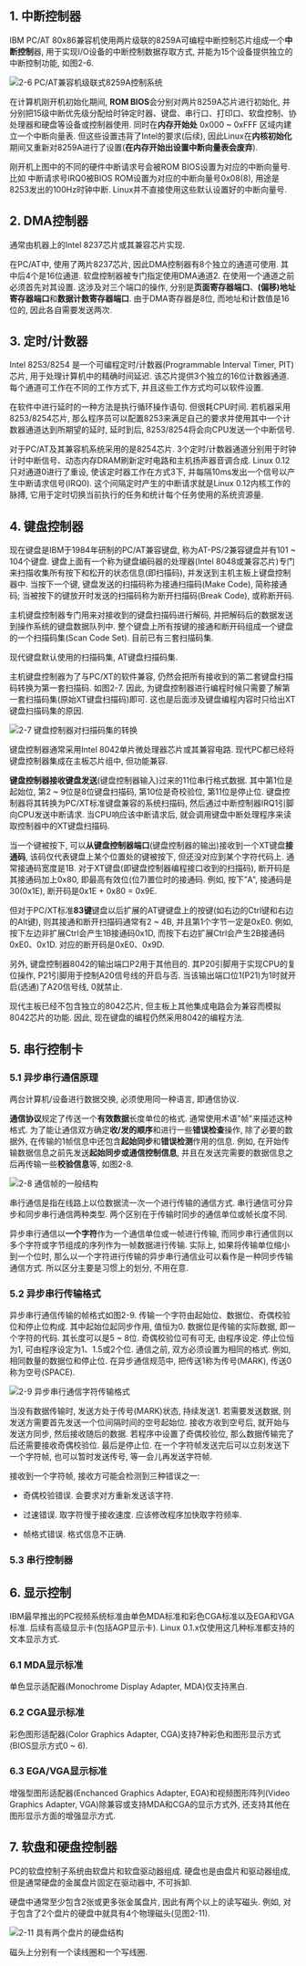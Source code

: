 ## 1. 中断控制器

IBM PC/AT 80x86兼容机使用两片级联的8259A可编程中断控制芯片组成一个**中断控制**器, 用于实现I/O设备的中断控制数据存取方式, 并能为15个设备提供独立的中断控制功能, 如图2-6. 


![2-6 PC/AT兼容机级联式8259A控制系统](images/5.png)

在计算机刚开机初始化期间, **ROM BIOS**会分别对两片8259A芯片进行初始化, 并分别把15级中断优先级分配给时钟定时器、键盘、串行口、打印口、软盘控制、协处理器和硬盘等设备或控制器使用. 同时在**内存开始处** 0x000 ~ 0xFFF 区域内建立一个中断向量表. 但这些设置违背了Intel的要求(后续), 因此Linux在**内核初始化**期间又重新对8259A进行了设置(**在内存开始出设置中断向量表会废弃**). 

刚开机上图中的不同的硬件中断请求号会被ROM BIOS设置为对应的中断向量号. 比如 中断请求号IRQ0被BIOS ROM设置为对应的中断向量号0x08(8), 用途是8253发出的100Hz时钟中断. Linux并不直接使用这些默认设置好的中断向量号. 

## 2. DMA控制器

通常由机器上的Intel 8237芯片或其兼容芯片实现. 

在PC/AT中, 使用了两片8237芯片, 因此DMA控制器有8个独立的通道可使用. 其中后4个是16位通道. 软盘控制器被专门指定使用DMA通道2. 在使用一个通道之前必须首先对其设置. 这涉及对三个端口的操作, 分别是**页面寄存器端口**、**(偏移)地址寄存器端口**和**数据计数寄存器端口**. 由于DMA寄存器是8位, 而地址和计数值是16位的, 因此各自需要发送两次. 

## 3. 定时/计数器

Intel 8253/8254 是一个可编程定时/计数器(Programmable Interval Timer, PIT)芯片, 用于处理计算机中的精确时间延迟. 该芯片提供3个独立的16位计数器通道. 每个通道可工作在不同的工作方式下, 并且这些工作方式均可以软件设置. 

在软件中进行延时的一种方法是执行循环操作语句. 但很耗CPU时间. 若机器采用8253/8254芯片, 那么程序员可以配置8253来满足自己的要求并使用其中一个计数器通道达到所期望的延时, 延时到后, 8253/8254将会向CPU发送一个中断信号. 

对于PC/AT及其兼容机系统采用的是8254芯片. 3个定时/计数器通道分别用于时钟计时中断信号、动态内存DRAM刷新定时电路和主机扬声器音调合成. Linux 0.12只对通道0进行了重设, 使该定时器工作在方式3下, 并每隔10ms发出一个信号以产生中断请求信号(IRQ0). 这个间隔定时产生的中断请求就是Linux 0.12内核工作的脉搏, 它用于定时切换当前执行的任务和统计每个任务使用的系统资源量. 

## 4. 键盘控制器

现在键盘是IBM于1984年研制的PC/AT兼容键盘, 称为AT-PS/2兼容键盘并有101 ~ 104个键盘. 键盘上面有一个称为键盘编码器的处理器(Intel 8048或兼容芯片)专门来扫描收集所有按下和松开的状态信息(即扫描码), 并发送到主机主板上键盘控制器中. 当按下一个键, 键盘发送的扫描码称为接通扫描码(Make Code), 简称接通码; 当被按下的键放开时发送的扫描码称为断开扫描码(Break Code), 或称断开码. 

主机键盘控制器专门用来对接收到的键盘扫描码进行解码, 并把解码后的数据发送到操作系统的键盘数据队列中. 整个键盘上所有按键的接通和断开码组成一个键盘的一个扫描码集(Scan Code Set). 目前已有三套扫描码集. 

现代键盘默认使用的扫描码集, AT键盘扫描码集. 

主机键盘控制器为了与PC/XT的软件兼容, 仍然会把所有接收到的第二套键盘扫描码转换为第一套扫描码. 如图2-7. 因此, 为键盘控制器进行编程时候只需要了解第一套扫描码集(原始XT键盘扫描码)即可. 这也是后面涉及键盘编程内容时只给出XT键盘扫描码集的原因. 

![2-7 键盘控制器对扫描码集的转换](images/6.png)

键盘控制器通常采用Intel 8042单片微处理器芯片或其兼容电路. 现代PC都已经将键盘控制器集成在主板芯片组中, 但功能兼容. 

**键盘控制器接收键盘发送**(键盘控制器输入)过来的11位串行格式数据. 其中第1位是起始位, 第2 ~ 9位是8位键盘扫描码, 第10位是奇校验位, 第11位是停止位. 键盘控制器将其转换为PC/XT标准键盘兼容的系统扫描码, 然后通过中断控制器IRQ1引脚向CPU发送中断请求. 当CPU响应该中断请求后, 就会调用键盘中断处理程序来读取控制器中的XT键盘扫描码. 

当一个键被按下, 可以**从键盘控制器端口**(键盘控制器的输出)接收到一个XT键盘**接通码**, 该码仅代表键盘上某个位置处的键被按下, 但还没对应到某个字符代码上. 通常接通码宽度是1B. 对于XT键盘(即键盘控制器编程接口收到的扫描码), 断开码是其接通码加上0x80, 即最高有效位(位7)置位时的接通码. 例如, 按下”A", 接通码是30(0x1E), 断开码是0x1E + 0x80 = 0x9E. 

但对于PC/XT标准**83键**键盘以后扩展的AT键键盘上的按键(如右边的Ctrl键和右边的Alt键), 则其接通和断开扫描码通常有2 ~ 4B, 并且第1个字节一定是0xE0. 例如, 按下左边非扩展Ctrl会产生1B接通码0x1D, 而按下右边扩展Ctrl会产生2B接通码0xE0、0x1D. 对应的断开码是0xE0、0x9D. 

另外, 键盘控制器8042的输出端口P2用于其他目的. 其P20引脚用于实现CPU的复位操作, P21引脚用于控制A20信号线的开启与否. 当该输出端口位1(P21)为1时就开启(选通)了A20信号线, 0就禁止. 

现代主板已经不包含独立的8042芯片, 但主板上其他集成电路会为兼容而模拟8042芯片的功能. 因此, 现在键盘的编程仍然采用8042的编程方法. 

## 5. 串行控制卡

### 5.1 异步串行通信原理

两台计算机/设备进行数据交换, 必须使用同一种语言, 即通信协议. 

**通信协议**规定了传送一个**有效数据**长度单位的格式. 通常使用术语”帧"来描述这种格式. 为了能让通信双方确定**收/发的顺序**和进行一些**错误检查**操作, 除了必要的数据外, 在传输的1帧信息中还包含**起始同步**和**错误检测**作用的信息. 例如, 在开始传输数据信息之前先发送**起始同步或通信控制信息**, 并且在发送完需要的数据信息之后再传输一些**校验信息**等, 如图2-8.

![2-8 通信帧的一般结构](images/7.png) 

串行通信是指在线路上以位数据流一次一个进行传输的通信方式. 串行通信可分异步和同步串行通信两种类型. 两个区别在于传输时同步的通信单位或帧长度不同. 

异步串行通信以**一个字符**作为一个通信单位或一帧进行传输, 而同步串行通信则以多个字符或字节组成的序列作为一帧数据进行传输. 实际上, 如果将传输单位缩小到一个位时, 那么以一个字符进行传输的异步串行通信业可以看作是一种同步传输通信方式. 所以区分主要是习惯上的划分, 不用在意. 

### 5.2 异步串行传输格式

异步串行通信传输的帧格式如图2-9. 传输一个字符由起始位、数据位、奇偶校验位和停止位构成. 其中起始位起同步作用, 值恒为0. 数据位是传输的实际数据, 即一个字符的代码. 其长度可以是5 ~ 8位. 奇偶校验位可有可无, 由程序设定. 停止位恒为1, 可由程序设定为1、1.5或2个位. 通信之前, 双方必须设置为相同的格式. 例如, 相同数量的数据位和停止位. 在异步通信规范中, 把传送1称为传号(MARK), 传送0称为空号(SPACE). 

![2-9 异步串行通信字符传输格式](images/8.png)

当没有数据传输时, 发送方处于传号(MARK)状态, 持续发送1. 若需要发送数据, 则发送方需要首先发送一个位间隔时间的空号起始位. 接收方收到空号后, 就开始与发送方同步, 然后接收随后的数据. 若程序中设置了奇偶校验位, 那么数据传输完了后还需要接收奇偶校验位. 最后是停止位. 在一个字符帧发送完后可以立刻发送下一个字符帧, 也可以暂时发送传号, 等一会儿再发送字符帧. 

接收到一个字符帧, 接收方可能会检测到三种错误之一: 

- 奇偶校验错误. 会要求对方重新发送该字符. 

- 过速错误. 取字符慢于接收速度. 应该修改程序加快取字符频率. 

- 帧格式错误. 格式信息不正确. 

### 5.3 串行控制器

## 6. 显示控制

IBM最早推出的PC视频系统标准由单色MDA标准和彩色CGA标准以及EGA和VGA标准. 后续有高级显示卡(包括AGP显示卡). Linux 0.1.x仅使用这几种标准都支持的文本显示方式. 

### 6.1 MDA显示标准

单色显示适配器(Monochrome Display Adapter, MDA)仅支持黑白. 

### 6.2 CGA显示标准

彩色图形适配器(Color Graphics Adapter, CGA)支持7种彩色和图形显示方式(BIOS显示方式0 ~ 6). 

### 6.3 EGA/VGA显示标准

增强型图形适配器(Enchanced Graphics Adapter, EGA)和视频图形阵列(Video Graphics Adapter,  VGA)除兼容或支持MDA和CGA的显示方式外, 还支持其他在图形显示方面的增强显示方式. 

## 7. 软盘和硬盘控制器

PC的软盘控制子系统由软盘片和软盘驱动器组成. 硬盘也是由盘片和驱动器组成, 但是通常硬盘的金属盘片固定在驱动器中, 不可拆卸. 

硬盘中通常至少包含2张或更多张金属盘片, 因此有两个以上的读写磁头. 例如, 对于包含了2个盘片的硬盘中就具有4个物理磁头(见图2-11). 

![2-11 具有两个盘片的硬盘结构](images/9.png)

磁头上分别有一个读线圈和一个写线圈. 